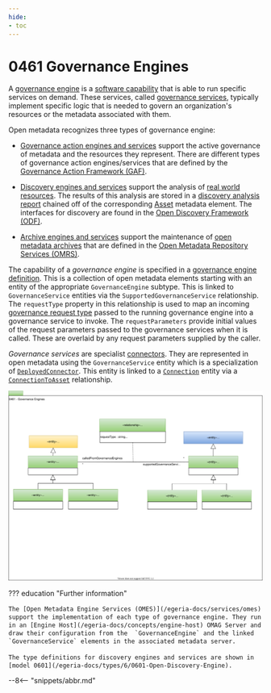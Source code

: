 ```yaml
---
hide:
- toc
---
```


<!-- SPDX-License-Identifier: CC-BY-4.0 -->
<!-- Copyright Contributors to the ODPi Egeria project. -->

# 0461 Governance Engines

A [governance engine](/egeria-docs/concepts/governance-engine) is a [software capability](/egeria-docs/types/0/0042-Software-Capabilities) that is able to run specific services on demand.  These services, called [governance services](/egeria-docs/concepts/governance-service), typically implement specific logic that is needed to govern an organization's resources or the metadata associated with them.

Open metadata recognizes three types of governance engine:

* [Governance action engines and services](/egeria-docs/guides/developer/governance-action-services/overview) support the active governance of metadata and the resources they represent.  There are different types of governance action engines/services that are defined by the [Governance Action Framework (GAF)](/egeria-docs/frameworks/gaf/overview).

* [Discovery engines and services]() support the analysis of [real world resources](/egeria-docs/concepts/resource).  The results of this analysis are stored in a [discovery analysis report](/egeria-docs/types/6/0605-Open-Discovery-Analysis-Reports) chained off of the corresponding [Asset](/egeria-docs/types/0/0010-Base-Model#asset) metadata element. The interfaces for discovery are found in the  [Open Discovery Framework (ODF)](/egeria-docs/frameworks/odf/overview).

* [Archive engines and services](/egeria-docs/guides/developer/archivve-services/overview) support the maintenance of [open metadata archives](/egeria-docs/concepts/open-metadata-archive) that are defined in the [Open Metadata Repository Services (OMRS)](/egeria-docs/services/omrs).

The capability of a *governance engine* is specified in a [governance engine definition](/egeria-docs/concepts/governance-engine-definition).  This is a collection of open metadata elements starting with an entity of the appropriate `GovernanceEngine` subtype.  This is linked to `GovernanceService` entities via the `SupportedGovernanceService` relationship.  The `requestType` property in this relationship is used to map an incoming [governance request type](/egeria-docs/concepts/governance-request-type) passed to the running governance engine into a governance service to invoke.  The `requestParameters` provide initial values of the request parameters passed to the governance services when it is called.  These are overlaid by any request parameters supplied by the caller.

*Governance services* are specialist [connectors](/egeria-docs/concepts/connector).  They are represented in open metadata using the `GovernanceService` entity which is a specialization of [`DeployedConnector`](/egeria-docs/types/2/0215-Software-Components).  This entity is linked to a [`Connection`](/egeria-docs/types/2/0201-Connectors-and-Connections) entity via a [`ConnectionToAsset`](/egeria-docs/types/2/0205-Connection-Linkage) relationship.

![UML](0461-Governance-Engines.svg)

??? education "Further information"

    The [Open Metadata Engine Services (OMES)](/egeria-docs/services/omes) support the implementation of each type of governance engine. They run in an [Engine Host](/egeria-docs/concepts/engine-host) OMAG Server and draw their configuration from the  `GovernanceEngine` and the linked `GovernanceService` elements in the associated metadata server.
    
    The type definitions for discovery engines and services are shown in [model 0601](/egeria-docs/types/6/0601-Open-Discovery-Engine).

--8<-- "snippets/abbr.md"